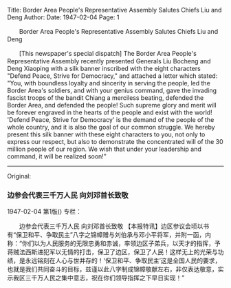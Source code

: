 Title: Border Area People's Representative Assembly Salutes Chiefs Liu and Deng
Author:
Date: 1947-02-04
Page: 1

　　Border Area People's Representative Assembly Salutes Chiefs Liu and Deng

　　[This newspaper's special dispatch] The Border Area People's Representative Assembly recently presented Generals Liu Bocheng and Deng Xiaoping with a silk banner inscribed with the eight characters "Defend Peace, Strive for Democracy," and attached a letter which stated: "You, with boundless loyalty and sincerity in serving the people, led the Border Area's soldiers, and with your genius command, gave the invading fascist troops of the bandit Chiang a merciless beating, defended the Border Area, and defended the people! Such supreme glory and merit will be forever engraved in the hearts of the people and exist with the world! 'Defend Peace, Strive for Democracy' is the demand of the people of the whole country, and it is also the goal of our common struggle. We hereby present this silk banner with these eight characters to you, not only to express our respect, but also to demonstrate the concentrated will of the 30 million people of our region. We wish that under your leadership and command, it will be realized soon!"



<hr /> 

Original: 


### 边参会代表三千万人民  向刘邓首长致敬

1947-02-04
第1版()
专栏：

　　边参会代表三千万人民
    向刘邓首长致敬
    【本报特讯】边区参议会顷以书有“保卫和平、争取民主”八字之锦幛赠与刘伯承与邓小平将军，并附一函，内称：“你们以为人民服务的无限忠勇和赤诚，率领边区子弟兵，以天才的指挥，予蒋贼法西斯进犯军以无情的打击，保卫了边区，保卫了人民！这样无上的光荣与功绩，是永远铭刻在人心与世并存的！‘保卫和平、争取民主’这是全国人民的要求，也就是我们共同奋斗的目标，兹谨以此八字制成锦幛敬献左右，非仅表达敬意，实示我区三千万人民之集中意志，祝在你们领导指挥之下早日实现！”
